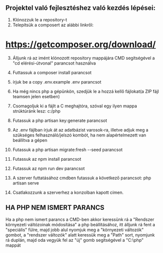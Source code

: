 ## Projektel való fejlesztéshez való kezdés lépései:

1. Klónozzuk le a repository-t
2. Telepítsük a composert az alábbi linkről:

# https://getcomposer.org/download/

3. Álljunk rá az imént klónozott repository mappájára CMD segítségével a "cd elérési-útvonal" parancsot használva
4. Futtassuk a composer install parancsot
5. írjuk be a copy .env.example .env parancsot

6. Ha még nincs php a gépünkön, szedjük le a hozzá kellő fájlokat(a ZIP fájl teamsen jelen esetben)
7. Csomagoljuk ki a fájlt a C meghajtóra, szóval egy ilyen mappa strúktúránk lesz: c:/php
8. Futassuk a php artisan key:generate parancsot 

9. Az .env fájlban írjuk át az adatbázist varosok-ra, illetve adjuk meg a szükséges felhasználó/jelszó kombót, ha nem alapértelmezett van beállítva a gépen
10. Futassuk a php artisan migrate:fresh --seed parancsot

11. Futassuk az npm install parancsot
12. Futassuk az npm run dev parancsot

13. A szerver futtatásához cmdben futassuk a következő parancsot: php artisan serve
14. Csatlakozzunk a szerverhez a konzolban kapott címen.


## HA PHP NEM ISMERT PARANCS

Ha a php nem ismert parancs a CMD-ben akkor keressünk rá a "Rendszer környezeti váltózoinak módosítása" a php beállításához, itt álljunk rá fent a "speciális" fülre, majd jobb alul nyomjuk meg a "környezeti változók" gombot, a "rendszer változók" alatt keressük meg a "Path" sort, nyomjunk rá duplán, majd oda vegyük fel az "új" gomb segítségével a "C:\php" mappát 

